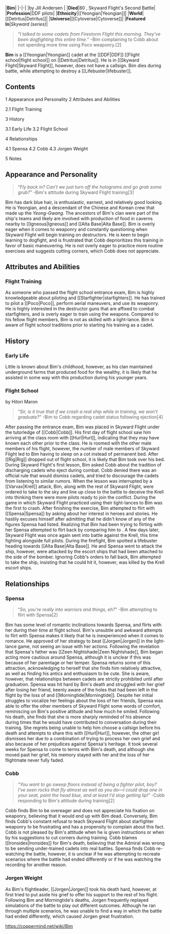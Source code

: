 |**Bim**|
|-|-|
|by  Jill Andersen |
|**Died**|80 , Skyward Flight's Second Battle|
|**Profession**|DDF pilots|
|**Ethnicity**|[[Yeongian\|Yeongian]]|
|**World**|[[Detritus\|Detritus]]|
|**Universe**|[[Cytoverse\|Cytoverse]]|
|**Featured In**|*Skyward (series)*|

>“*I talked to some cadets from Firestorm Flight this morning. They've been dogfighting this entire time.*”
\-Bim complaining to Cobb about not spending more time using Poco weaponry.[2]


**Bim** is a [[Yeongian\|Yeongian]] cadet at the [[DDF\|DDF]] [[Flight school\|flight school]] on [[Detritus\|Detritus]]. He is in [[Skyward Flight\|Skyward Flight]], however, does not have a callsign. Bim dies during battle, while attempting to destroy a [[Lifebuster\|lifebuster]].

## Contents

1 Appearance and Personality
2 Attributes and Abilities

2.1 Flight Training


3 History

3.1 Early Life
3.2 Flight School


4 Relationships

4.1 Spensa
4.2 Cobb
4.3 Jorgen Weight


5 Notes


## Appearance and Personality
>“*Fly back in? Can’t we just turn off the holograms and go grab some grub?*”
\-Bim's attitude during Skyward Flight training[3]


Bim has dark blue hair, is enthusiastic, earnest, and relatively good looking. He is Yeongian, and a descendant of the Chinese and Korean crew that made up the *Yeong-Gwang*. The ancestors of Bim's clan were part of the ship's  teams and likely are involved with production of food in caverns nearby to [[Igneous\|Igneous]] and [[Alta Base\|Alta Base]].
Bim is overly eager when it comes to weaponry and constantly questioning when Skyward Flight will begin training on destructors. He is keen to begin learning to dogfight, and is frustrated that Cobb deprioritizes this training in favor of basic maneuvering. He is not overly eager to practice more routine exercises and suggests cutting corners, which Cobb does not appreciate.

## Attributes and Abilities
### Flight Training
As someone who passed the flight school entrance exam, Bim is highly knowledgeable about piloting and [[Starfighter\|starfighters]]. He has trained to pilot a [[Poco\|Poco]], perform aerial maneuvers, and use its weaponry. He is highly interested in the destructor guns that are affixed to combat starfighters, and is overly eager to train using the weapons. Compared to his fellow flight members, Bim is not as skilled with a light-lance. Bim is aware of flight school traditions prior to starting his training as a cadet.

## History
### Early Life
Little is known about Bim's childhood, however, as his clan maintained underground farms that produced food for the wealthy, it is likely that he assisted in some way with this production during his younger years.

### Flight School
 by  Hitori Maron 
>“*Sir, is it true that if we crash a real ship while in training, we won't graduate?*”
\-Bim to Cobb regarding cadet status following ejection[4]


After passing the entrance exam, Bim was placed in Skyward Flight under the tutorledge of [[Cobb\|Cobb]]. His first day of flight school saw him arriving at the class room with [[Hurl\|Hurl]], indicating that they may have known each other prior to the class. He is roomed with the other male members of his flight, however, the number of male members of Skyward Flight led to Bim having to sleep on a cot instead of permanent bed. After [[Rig\|Rig]] dropped out of flight school, it is likely that Bim took over his bed.
During Skyward Flight's first lesson, Bim asked Cobb about the tradition of discharging cadets who eject during combat. Cobb denied there was an official rule that would dismiss cadets, and tried to discourage the cadets from listening to similar rumors. When the lesson was interrupted by a [[Varvax\|Krell]] attack, Bim, along with the rest of Skyward Flight, were ordered to take to the sky and line up close to the battle to deceive the Krell into thinking there were more pilots ready to join the conflict.
During the game in which Skyward Flight practiced using their light-lances to Bim was the first to crash. After finishing the exercise, Bim attempted to flirt with [[Spensa\|Spensa]] by asking about her interest in heroes and stories. He hastily excuses himself after admitting that he didn't know of any of the figures Spensa had listed. Realizing that Bim had been trying to flirting with her Spensa attempted to flirt back by comparing him to .
A few days later, Skyward Flight was once again sent into battle against the Krell, this time fighting alongside full pilots. During the firefight, Bim spotted a lifebuster heading towards [[Alta Base\|Alta Base]]. He and Spensa went to attack the ship, however, were attacked by the escort ships that had been attached to the side of the bomber. Ignoring Cobb's orders to fall back, Bim attempted to take the ship, insisting that he could hit it, however, was killed by the Krell escort ships.

## Relationships
### Spensa
>“*So, you're really into warriors and things, eh?*”
\-Bim attempting to flirt with Spensa[2]


Bim has some level of romantic inclinations towards Spensa, and flirts with her during their time at flight school. Bim's unsubtle and awkward attempts to flirt with Spensa makes it likely that he is inexperienced when it comes to romance. He approved of her strategy to beat [[Jorgen\|Jorgen]] in the light-lance game, not seeing an issue with her actions. Following the revelation that Spensa's father was [[Zeen Nightshade\|Zeen Nightshade]], Bim began acting more cautious around Spensa, although it is unclear if this was because of her parentage or her temper.
Spensa returns some of this attraction, acknowledging to herself that she finds him relatively attractive, as well as finding his antics and enthusiasm to be cute. She is aware, however, that relationships between cadets are strictly prohibited until after graduation.
Spensa was hit hard by Bim's death and struggled with her grief after losing her friend, keenly aware of the holes that had been left in the flight by the loss of  and [[Morningtide\|Morningtide]]. Despite her initial struggles to vocalize her feelings about the loss of her friends, Spensa was able to offer the other members of Skyward Flight some words of comfort, reminiscing on Bim's positive attitude and how much he smiled. Following his death, she finds that she is more sharply reminded of his absence during times that he would have contributed to conversation during their training. She regrets being unable to help him choose a callsign before his death and attempts to share this with [[Hurl\|Hurl]], however, the other girl dismisses her due to a combination of trying to process her own grief and also because of her prejudices against Spensa's heritage. It took several weeks for Spensa to come to terms with Bim's death, and although she moved past her grief, his memory stayed with her and the loss of her flightmate never fully faded.

### Cobb
>“*You want to go sweep floors instead of being a fighter pilot, boy? I've seen rocks that fly almost as well as you do—I could drop one in your seat, paint the head blue, and at least I’d stop getting lip!*”
\-Cobb responding to Bim's attitude during training[2]

Cobb finds Bim to be overeager and does not appreciate his fixation on weaponry, believing that it would end up with Bim dead. Conversely, Bim finds Cobb's constant refusal to teach Skyward Flight about starfighter weaponry to be frustrating and has a propensity to complain about this fact. Cobb is not pleased by Bim's attitude when he is given instructions or when by his suggestions to cut corners during training.
Cobb blames [[Ironsides\|Ironsides]] for Bim's death, believing that the Admiral was wrong to be sending under-trained cadets into real battles. Spensa finds Cobb re-watching the battle, however, it is unclear if he was attempting to recreate scenarios where the battle had ended differently or if he was watching the recording for another reason.

### Jorgen Weight
As Bim's flightleader, [[Jorgen\|Jorgen]] took his death hard, however, at first tried to put aside his grief to offer his support to the rest of his flight. Following Bim and Morningtide's deaths, Jorgen frequently replayed simulations of the battle to play out different outcomes. Although he ran through multiple scenarios, he was unable to find a way in which the battle had ended differently, which caused Jorgen great frustration.



https://coppermind.net/wiki/Bim